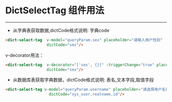 # DictSelectTag 组件用法
----
- 从字典表获取数据,dictCode格式说明: 字典code
```html
<dict-select-tag  v-model="queryParam.sex" placeholder="请输入用户性别"
                  dictCode="sex"/>
```

v-decorator用法：
```html
<dict-select-tag  v-decorator="['sex', {}]" :triggerChange="true" placeholder="请输入用户性别"
                  dictCode="sex"/>
```

- 从数据库表获取字典数据，dictCode格式说明: 表名,文本字段,取值字段
```html
<dict-select-tag v-model="queryParam.username" placeholder="请选择用户名称" 
                   dictCode="sys_user,realname,id"/>
```


